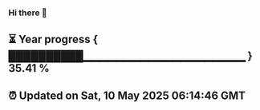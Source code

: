 ### Hi there 👋
⏳ Year progress { ██████████▁▁▁▁▁▁▁▁▁▁▁▁▁▁▁▁▁▁▁▁ } 35.41 %
---
⏰ Updated on Sat, 10 May 2025 06:14:46 GMT
---
